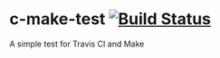 # c-make-test [![Build Status](https://travis-ci.org/gusg21/c-make-test.svg?branch=master)](https://travis-ci.org/gusg21/c-make-test)
A simple test for Travis CI and Make
